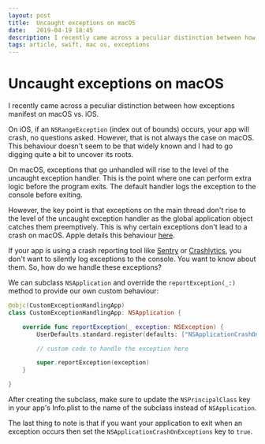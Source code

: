 ```yaml
---
layout: post
title:  Uncaught exceptions on macOS
date:   2019-04-19 18:45
description: I recently came across a peculiar distinction between how exceptions manifest on macOS vs. iOS. On iOS, if an NSRangeException (index out of bounds) occurs, your app will crash, no questions asked. However, that is not always the case on macOS
tags: article, swift, mac os, exceptions
---
```


# Uncaught exceptions on macOS

I recently came across a peculiar distinction between how exceptions manifest on macOS vs. iOS.

On iOS, if an `NSRangeException` (index out of bounds) occurs, your app will crash, no questions asked. However, that is not always the case on macOS. This behaviour doesn't seem to be that widely known and I had to go digging quite a bit to uncover its roots.

On macOS, exceptions that go unhandled will rise to the level of the uncaught exception handler. This is the point where one can perform extra logic before the program exits. The default handler logs the exception to the console before exiting.

However, the key point is that exceptions on the main thread don't rise to the level of the uncaught exception handler as the global application object catches them preemptively. This is why certain exceptions don't lead to a crash on macOS. Apple details this behaviour [here](https://developer.apple.com/library/archive/documentation/Cocoa/Conceptual/Exceptions/Concepts/UncaughtExceptions.html).

If your app is using a crash reporting tool like [Sentry](https://Sentry.io) or [Crashlytics](https://firebase.google.com/docs/crashlytics/), you don't want to silently log exceptions to the console. You want to know about them. So, how do we handle these exceptions?

We can subclass `NSApplication` and override the `reportException(_:)` method to provide our own custom behaviour:

```swift
@objc(CustomExceptionHandlingApp)
class CustomExceptionHandlingApp: NSApplication {

    override func reportException(_ exception: NSException) {
        UserDefaults.standard.register(defaults: ["NSApplicationCrashOnExceptions": true])

        // custom code to handle the exception here

        super.reportException(exception)
    }

}
```

After creating the subclass, make sure to update the `NSPrincipalClass` key in your app's Info.plist to the name of the subclass instead of `NSApplication`.

The last thing to note is that if you want your application to exit when an exception occurs then set the `NSApplicationCrashOnExceptions` key to `true`.
